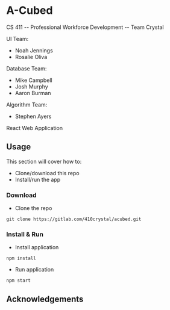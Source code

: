 # A-Cubed 

CS 411 -- Professional Workforce Development -- Team Crystal 

UI Team: 
* Noah Jennings 
* Rosalie Oliva 

Database Team:
* Mike Campbell
* Josh Murphy
* Aaron Burman

Algorithm Team:
* Stephen Ayers


React Web Application 

## Usage 

This section will cover how to: 
* Clone/download this repo
* Install/run the app 

### Download 

* Clone the repo 

``` 
git clone https://gitlab.com/410crystal/acubed.git
```

### Install & Run 

* Install application 

``` 
npm install 
``` 

* Run application 

```
npm start
``` 

## Acknowledgements 